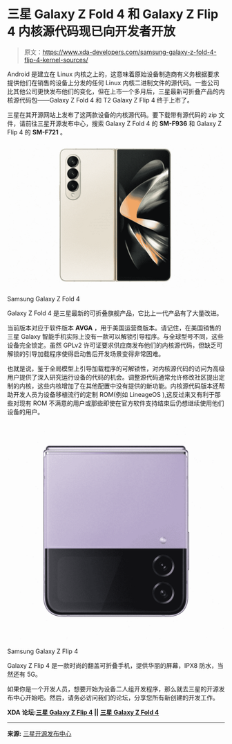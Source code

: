 # 三星 Galaxy Z Fold 4 和 Galaxy Z Flip 4 内核源代码现已向开发者开放

> 原文：<https://www.xda-developers.com/samsung-galaxy-z-fold-4-flip-4-kernel-sources/>

Android 是建立在 Linux 内核之上的，这意味着原始设备制造商有义务根据要求提供他们在销售的设备上分发的任何 Linux 内核二进制文件的源代码。一些公司比其他公司更快发布他们的变化，但在上市一个多月后，三星最新可折叠产品的内核源代码包——Galaxy Z Fold 4 和 T2 Galaxy Z Flip 4 终于上市了。

三星在其开源网站上发布了这两款设备的内核源代码。要下载带有源代码的 zip 文件，请前往三星开源发布中心，搜索 Galaxy Z Fold 4 的 **SM-F936** 和 Galaxy Z Flip 4 的 **SM-F721** 。

 <picture>![ The Galaxy Z Fold 4 has fewer compromises, is more durable and overall a much better smartphone than its predecessors. ](img/9d3fc64ceee99cc9a417db5c89919cab.png)</picture> 

Samsung Galaxy Z Fold 4

Galaxy Z Fold 4 是三星最新的可折叠旗舰产品，它比上一代产品有了大量改进。

当前版本对应于软件版本 **AVGA** ，用于美国运营商版本。请记住，在美国销售的三星 Galaxy 智能手机实际上没有一款可以解锁引导程序。与全球型号不同，这些设备完全锁定。虽然 GPLv2 许可证要求供应商发布他们的内核源代码，但缺乏可解锁的引导加载程序使得启动售后开发场景变得非常困难。

也就是说，鉴于全局模型上引导加载程序的可解锁性，对内核源代码的访问为高级用户提供了深入研究运行设备的代码的机会。调整源代码通常允许修改社区提出定制的内核，这些内核增加了在其他配置中没有提供的新功能。内核源代码版本还帮助开发人员为设备移植流行的定制 ROM(例如 LineageOS ),这反过来又有利于那些对现有 ROM 不满意的用户或那些即使在官方软件支持结束后仍想继续使用他们设备的用户。

 <picture>![The Galaxy Z Flip 4 is the ideal phone for those who want something more pocketable -- and more stylish. ](img/e47692a41ad6b5d9aae1945560b7be1f.png)</picture> 

Samsung Galaxy Z Flip 4

Galaxy Z Flip 4 是一款时尚的翻盖可折叠手机，提供华丽的屏幕，IPX8 防水，当然还有 5G。

如果你是一个开发人员，想要开始为设备二人组开发程序，那么就去三星的开源发布中心开始吧。然后，请务必访问我们的论坛，分享您所有新创建的开发工作。

**XDA 论坛:[三星 Galaxy Z Flip 4](https://forum.xda-developers.com/f/samsung-galaxy-z-flip-4.12655/) || [三星 Galaxy Z Fold 4](https://forum.xda-developers.com/f/samsung-galaxy-z-fold-4.12657/)**

* * *

**来源:** [三星开源发布中心](https://opensource.samsung.com/main)
